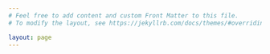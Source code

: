 ```yaml
---
# Feel free to add content and custom Front Matter to this file.
# To modify the layout, see https://jekyllrb.com/docs/themes/#overriding-theme-defaults

layout: page
---
```

<style>
.site-header {
  background-image: url('PCB_Image.jpg');
  background-size: cover;
  background-attachment: fixed;
  background-repeat: no-repeat;
  background-position: center center;
  height: 100px;
}
</style>
